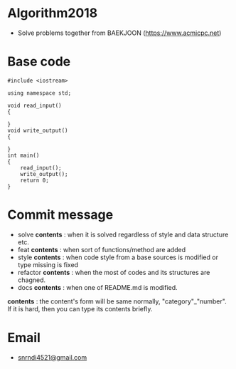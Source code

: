 # Algorithm2018
 - Solve problems together from BAEKJOON (https://www.acmicpc.net)

# Base code
```
#include <iostream>

using namespace std;

void read_input()
{

}
void write_output()
{

}
int main()
{
    read_input();
    write_output();
    return 0;
}
```
# Commit message

 - solve **contents** : when it is solved regardless of style and data structure etc.
 - feat **contents** : when sort of functions/method are added 
 - style **contents** : when code style from a base sources is modified or type missing is fixed
 - refactor **contents** : when the most of codes and its structures are chagned.  
 - docs **contents** : when one of README.md is modified.
 
 **contents** : the content's form will be same normally, "category"_"number". If it is hard, then you can type its contents briefly.

# Email
 - snrndi4521@gmail.com
